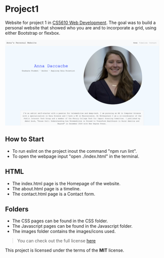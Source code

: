 # Project1

Website for project 1 in [CS5610 Web Development](https://johnguerra.co/classes/webDevelopment_spring_2021/). The goal was to build a personal website that showed who you are and to incorporate a grid, using either Bootstrap or flexbox.

![Home page of website](images/homepage.png)

## How to Start

- To run eslint on the project inout the command "npm run lint".
- To open the webpage input "open ./index.html" in the terminal. 

## HTML

- The index.html page is the Homepage of the website. 
- The about.html page is a timeline. 
- The contact.html page is a Contact form.

## Folders

- The CSS pages can be found in the CSS folder. 
- The Javascript pages can be found in the Javascript folder.
- The images folder contains the images/icons used.




> You can check out the full license [here](/LICENSE)

This project is licensed under the terms of the **MIT** license.
